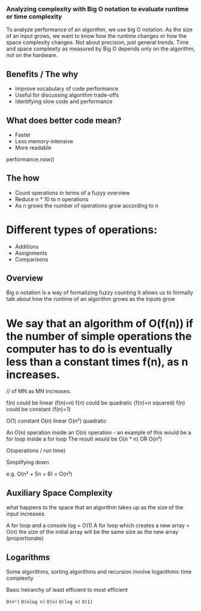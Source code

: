 ### Analyzing complexity with Big O notation to evaluate runtime or time complexity

To analyze performance of an algorithm, we use big O notation.
As the size of an input grows, we want to know how the runtime changes or how the space complexity changes.
Not about precision, just general trends.
Time and space complexity as measured by Big O depends only on the algorithm, not on the hardware.

## Benefits / The why

- Improve vocabulary of code performance
- Useful for discussing algorithm trade-offs
- Identifying slow code and performance

## What does better code mean?

- Faster
- Less memory-intensive
- More readable

performance.now()

## The how

- Count operations in terms of a fuzyy overview
- Reduce n \* 10 to n operations
- As n grows the number of operations grow according to n

# Different types of operations:

- Additions
- Assignments
- Comparisons

## Overview

Big o notation is a way of formalizing fuzzy counting
It allows us to formally talk about how the runtime of an algorithm grows as the inputs grow

# We say that an algorithm of O(f(n)) if the number of simple operations the computer has to do is eventually less than a constant times f(n), as n increases.

// of MN as MN increases.

f(n) could be linear (f(n)=n)
f(n) could be quadratic (f(n)=n squared)
f(n) could be constant (f(n)=1)

O(1) constant
O(n) linear
O(n²) quadratic

An O(n) operation inside an
O(n) operation - an example of this would be a for loop inside a for loop
The result would be O(n \* n) OR O(n²)

O(operations / run time)

Simplifying down

e.g. O(n² + 5n + 8) = O(n²)

## Auxiliary Space Complexity

what happens to the space that an algorithm takes up as the size of the input increases.

A for loop and a console log = O(1)
A for loop which creates a new array = O(n) the size of the initial array will be the same size as the new array (proportionate)

## Logarithms

Some algorithms, sorting algorithms and recursion involve logarithmic time complexity

Basic heirarchy of least efficient to most efficient

`O(n²)`
`O(nlog n)`
`O(n)`
`O(log n)`
`O(1)`
